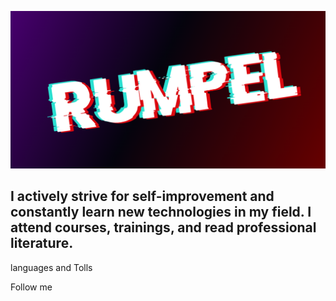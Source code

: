 [![Header](https://github.com/rumpelovs/rumpelovs/blob/main/assets/image.png)](https://t.me/rumpel_ovs)

## I actively strive for self-improvement and constantly learn new technologies in my field. I attend courses, trainings, and read professional literature.

languages and Tolls

Follow me